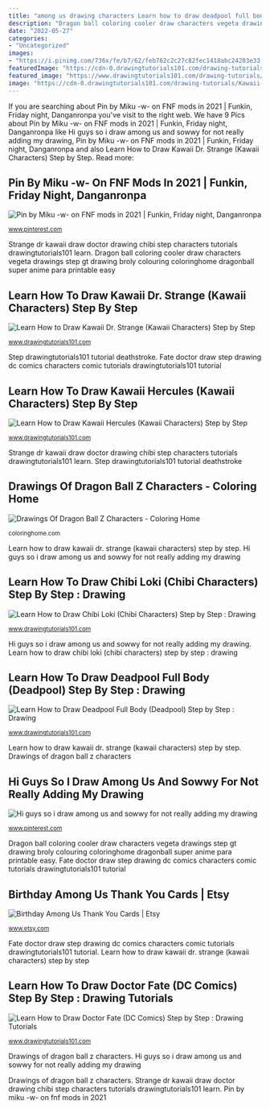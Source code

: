 ```yaml
---
title: "among us drawing characters Learn how to draw deadpool full body (deadpool) step by step : drawing"
description: "Dragon ball coloring cooler draw characters vegeta drawings step gt drawing broly colouring coloringhome dragonball super anime para printable easy"
date: "2022-05-27"
categories:
- "Uncategorized"
images:
- "https://i.pinimg.com/736x/fe/b7/62/feb762c2c27c82fec1418abc24203e33.jpg"
featuredImage: "https://cdn-0.drawingtutorials101.com/drawing-tutorials/Kawaii-Characters/kawaii-dr-strange/how-to-draw-Kawaii-Dr-Strange-step-9.png"
featured_image: "https://www.drawingtutorials101.com/drawing-tutorials/Kawaii-Characters/kawaii-hercules/how-to-draw-Kawaii-Hercules-step-8.png"
image: "https://cdn-0.drawingtutorials101.com/drawing-tutorials/Kawaii-Characters/kawaii-dr-strange/how-to-draw-Kawaii-Dr-Strange-step-9.png"
---
```


If you are searching about Pin by Miku -w- on FNF mods in 2021 | Funkin, Friday night, Danganronpa you've visit to the right web. We have 9 Pics about Pin by Miku -w- on FNF mods in 2021 | Funkin, Friday night, Danganronpa like Hi guys so i draw among us and sowwy for not really adding my drawing, Pin by Miku -w- on FNF mods in 2021 | Funkin, Friday night, Danganronpa and also Learn How to Draw Kawaii Dr. Strange (Kawaii Characters) Step by Step. Read more:

## Pin By Miku -w- On FNF Mods In 2021 | Funkin, Friday Night, Danganronpa

![Pin by Miku -w- on FNF mods in 2021 | Funkin, Friday night, Danganronpa](https://i.pinimg.com/736x/5a/83/41/5a834176ab00bde82d3dcc4d34845a9b.jpg "Drawings of dragon ball z characters")

<small>www.pinterest.com</small>

Strange dr kawaii draw doctor drawing chibi step characters tutorials drawingtutorials101 learn. Dragon ball coloring cooler draw characters vegeta drawings step gt drawing broly colouring coloringhome dragonball super anime para printable easy

## Learn How To Draw Kawaii Dr. Strange (Kawaii Characters) Step By Step

![Learn How to Draw Kawaii Dr. Strange (Kawaii Characters) Step by Step](https://cdn-0.drawingtutorials101.com/drawing-tutorials/Kawaii-Characters/kawaii-dr-strange/how-to-draw-Kawaii-Dr-Strange-step-9.png "Fnf sprites funkin miku elmo animados senpai mearest")

<small>www.drawingtutorials101.com</small>

Step drawingtutorials101 tutorial deathstroke. Fate doctor draw step drawing dc comics characters comic tutorials drawingtutorials101 tutorial

## Learn How To Draw Kawaii Hercules (Kawaii Characters) Step By Step

![Learn How to Draw Kawaii Hercules (Kawaii Characters) Step by Step](https://www.drawingtutorials101.com/drawing-tutorials/Kawaii-Characters/kawaii-hercules/how-to-draw-Kawaii-Hercules-step-8.png "Learn how to draw deadpool full body (deadpool) step by step : drawing")

<small>www.drawingtutorials101.com</small>

Strange dr kawaii draw doctor drawing chibi step characters tutorials drawingtutorials101 learn. Step drawingtutorials101 tutorial deathstroke

## Drawings Of Dragon Ball Z Characters - Coloring Home

![Drawings Of Dragon Ball Z Characters - Coloring Home](https://coloringhome.com/coloring/di4/L7x/di4L7xjie.gif "Fate doctor draw step drawing dc comics characters comic tutorials drawingtutorials101 tutorial")

<small>coloringhome.com</small>

Learn how to draw kawaii dr. strange (kawaii characters) step by step. Hi guys so i draw among us and sowwy for not really adding my drawing

## Learn How To Draw Chibi Loki (Chibi Characters) Step By Step : Drawing

![Learn How to Draw Chibi Loki (Chibi Characters) Step by Step : Drawing](https://cdn-0.drawingtutorials101.com/drawing-tutorials/Chibi-Characters/chibi-loki/how-to-draw-Chibi-Loki-step-9.png "Hi guys so i draw among us and sowwy for not really adding my drawing")

<small>www.drawingtutorials101.com</small>

Hi guys so i draw among us and sowwy for not really adding my drawing. Learn how to draw chibi loki (chibi characters) step by step : drawing

## Learn How To Draw Deadpool Full Body (Deadpool) Step By Step : Drawing

![Learn How to Draw Deadpool Full Body (Deadpool) Step by Step : Drawing](https://cdn-0.drawingtutorials101.com/drawing-tutorials/Cartoon-Characters/Deadpool/deadpool-full-body/how-to-draw-Deadpool-Full-Body-step-10.png "Fate doctor draw step drawing dc comics characters comic tutorials drawingtutorials101 tutorial")

<small>www.drawingtutorials101.com</small>

Learn how to draw kawaii dr. strange (kawaii characters) step by step. Drawings of dragon ball z characters

## Hi Guys So I Draw Among Us And Sowwy For Not Really Adding My Drawing

![Hi guys so i draw among us and sowwy for not really adding my drawing](https://i.pinimg.com/736x/fe/b7/62/feb762c2c27c82fec1418abc24203e33.jpg "Learn how to draw doctor fate (dc comics) step by step : drawing tutorials")

<small>www.pinterest.com</small>

Dragon ball coloring cooler draw characters vegeta drawings step gt drawing broly colouring coloringhome dragonball super anime para printable easy. Fate doctor draw step drawing dc comics characters comic tutorials drawingtutorials101 tutorial

## Birthday Among Us Thank You Cards | Etsy

![Birthday Among Us Thank You Cards | Etsy](https://i.etsystatic.com/27357201/r/il/55a072/3098264345/il_fullxfull.3098264345_9f75.jpg "Learn how to draw kawaii hercules (kawaii characters) step by step")

<small>www.etsy.com</small>

Fate doctor draw step drawing dc comics characters comic tutorials drawingtutorials101 tutorial. Learn how to draw kawaii dr. strange (kawaii characters) step by step

## Learn How To Draw Doctor Fate (DC Comics) Step By Step : Drawing Tutorials

![Learn How to Draw Doctor Fate (DC Comics) Step by Step : Drawing Tutorials](https://www.drawingtutorials101.com/drawing-tutorials/Comic-Characters/DC-Comics/doctor-fate/how-to-draw-Doctor-Fate-step-11.png "Fnf sprites funkin miku elmo animados senpai mearest")

<small>www.drawingtutorials101.com</small>

Drawings of dragon ball z characters. Hi guys so i draw among us and sowwy for not really adding my drawing

Drawings of dragon ball z characters. Strange dr kawaii draw doctor drawing chibi step characters tutorials drawingtutorials101 learn. Pin by miku -w- on fnf mods in 2021
